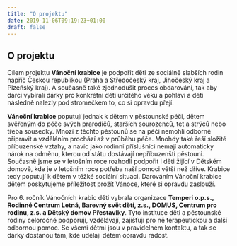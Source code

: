 ```yaml
---
title: "O projektu"
date: 2019-11-06T09:19:23+01:00
draft: false
---
```


## O projektu

Cílem projektu **Vánoční krabice** je podpořit děti ze sociálně slabších rodin napříč Českou republikou (Praha a Středočeský kraj, Jihočeský kraj a Plzeňský kraj). A současně také zjednodušit proces obdarování, tak aby dárci vybírali dárky pro konkrétní děti určitého věku a pohlaví a děti následně nalezly pod stromečkem to, co si opravdu přejí.

**Vánoční krabice** poputují jednak k dětem v pěstounské péči, dětem svěřeným do péče svých prarodičů, starších sourozenců, tet a strýců nebo třeba sousedky. Mnozí z těchto pěstounů se na péči nemohli odborně připravit a vzděláním prochází až v průběhu péče. Mnohdy také řeší složité příbuzenské vztahy, a navíc jako rodinní příslušníci nemají automaticky nárok na odměnu, kterou od státu dostávají nepříbuzenští pěstouni. Současně jsme se v letošním roce rozhodli podpořit i děti žijící v Dětském domově, kde je v letošním roce potřeba naší pomoci větší než dříve. Krabice tedy poputují k dětem v těžké sociální situaci. Darováním Vánoční krabice dětem poskytujeme příležitost prožít Vánoce, které si opravdu zaslouží.

Pro 6. ročník Vánočních krabic děti vybrala organizace **Temperi o.p.s., Rodinné Centrum Letná, Barevný svět dětí, z.s., DOMUS, Centrum pro rodinu, z.s. a Dětský domov Přestavlky**. Tyto instituce děti a pěstounské rodiny celoročně podporují, vzdělávají, zajišťují pro ně terapeutickou a další odbornou pomoc. Se všemi dětmi jsou v pravidelném kontaktu, a tak se dárky dostanou tam, kde udělají dětem opravdu radost.

